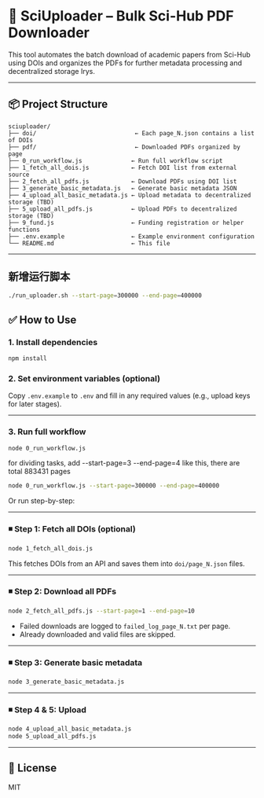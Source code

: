 # 📄 SciUploader – Bulk Sci-Hub PDF Downloader

This tool automates the batch download of academic papers from Sci-Hub using DOIs and organizes the PDFs for further metadata processing and decentralized storage Irys.

---

## 📦 Project Structure

```
sciuploader/
├── doi/                            ← Each page_N.json contains a list of DOIs
├── pdf/                            ← Downloaded PDFs organized by page
├── 0_run_workflow.js              ← Run full workflow script
├── 1_fetch_all_dois.js            ← Fetch DOI list from external source
├── 2_fetch_all_pdfs.js            ← Download PDFs using DOI list
├── 3_generate_basic_metadata.js   ← Generate basic metadata JSON
├── 4_upload_all_basic_metadata.js ← Upload metadata to decentralized storage (TBD)
├── 5_upload_all_pdfs.js           ← Upload PDFs to decentralized storage (TBD)
├── 9_fund.js                      ← Funding registration or helper functions
├── .env.example                   ← Example environment configuration
└── README.md                      ← This file
```

---


## 新增运行脚本
```bash
./run_uploader.sh --start-page=300000 --end-page=400000
```


## ✅ How to Use

### 1. Install dependencies

```bash
npm install
```

### 2. Set environment variables (optional)

Copy `.env.example` to `.env` and fill in any required values (e.g., upload keys for later stages).

---

### 3. Run full workflow

```bash
node 0_run_workflow.js
```

for dividing tasks,
add --start-page=3 --end-page=4 like this, there are total 883431 pages

```bash
node 0_run_workflow.js --start-page=300000 --end-page=400000
```


Or run step-by-step:

---

### ◾️ Step 1: Fetch all DOIs (optional)

```bash
node 1_fetch_all_dois.js
```

This fetches DOIs from an API and saves them into `doi/page_N.json` files.

---

### ◾️ Step 2: Download all PDFs

```bash
node 2_fetch_all_pdfs.js --start-page=1 --end-page=10
```

- Failed downloads are logged to `failed_log_page_N.txt` per page.
- Already downloaded and valid files are skipped.

---

### ◾️ Step 3: Generate basic metadata

```bash
node 3_generate_basic_metadata.js
```

---

### ◾️ Step 4 & 5: Upload

```bash
node 4_upload_all_basic_metadata.js
node 5_upload_all_pdfs.js
```
---

## 📜 License

MIT
